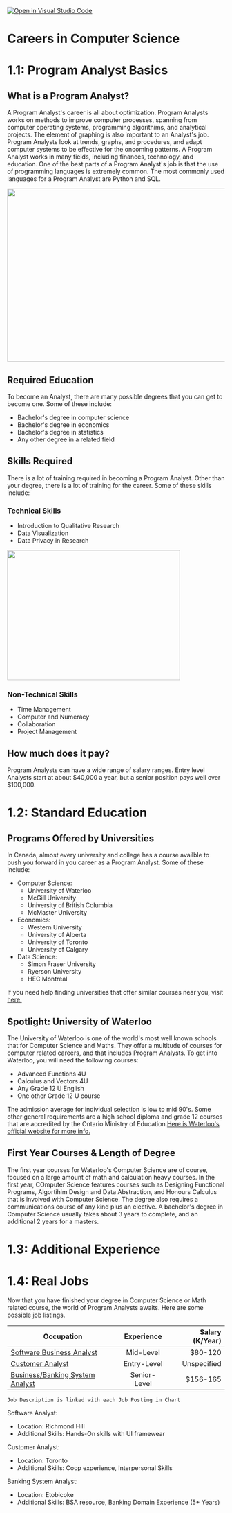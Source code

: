 [![Open in Visual Studio Code](https://classroom.github.com/assets/open-in-vscode-c66648af7eb3fe8bc4f294546bfd86ef473780cde1dea487d3c4ff354943c9ae.svg)](https://classroom.github.com/online_ide?assignment_repo_id=8750751&assignment_repo_type=AssignmentRepo)
# Careers in Computer Science

# 1.1: Program Analyst Basics 


## What is a Program Analyst?
A Program Analyst's career is all about optimization. Program Analysts works on methods to improve computer processes, spanning from computer operating systems, programming algorithims, and analytical projects. The element of graphing is also important to an Analyst's job. Program Analysts look at trends, graphs, and procedures, and adapt computer systems to be effective for the oncoming patterns. A Program Analyst works in many fields, including finances, technology, and education. One of the best parts of a Program Analyst's job is that the use of programming languages is extremely common. The most commonly used languages for a Program Analyst are Python and SQL.


<img src="https://www.ncesc.com/wp-content/uploads/2021/08/the-program-analyst-job-description.png" width="600" height="400">

## Required Education
To become an Analyst, there are many possible degrees that you can get to become one. Some of these include:

- Bachelor's degree in computer science
- Bachelor's degree in economics 
- Bachelor's degree in statistics
- Any other degree in a related field


## Skills Required

There is a lot of training required in becoming a Program Analyst. Other than your degree, there is a lot of training for the career. Some of these skills include:

### Technical Skills
 - Introduction to Qualitative Research
 - Data Visualization
 - Data Privacy in Research

 <img src="https://www.learnupon.com/wp-content/uploads/Blog-Technical-Skills-1200x628-1.png" width="400" height="300">

### Non-Technical Skills
 - Time Management 
 - Computer and Numeracy
 - Collaboration
 - Project Management

 ## How much does it pay?
 Program Analysts can have a wide range of salary ranges. Entry level Analysts start at about $40,000 a year, but a senior position pays well over $100,000.

 # 1.2: Standard Education

 
 ## Programs Offered by Universities
In Canada, almost every university and college has a course availble to push you forward in you career as a Program Analyst. Some of these include:

- Computer Science:
    - University of Waterloo
    - McGill University
    - University of British Columbia
    - McMaster University
- Economics: 
    - Western University
    - University of Alberta
    - University of Toronto
    - University of Calgary
- Data Science:
    - Simon Fraser University
    - Ryerson University
    - HEC Montreal

If you need help finding universities that offer similar courses near you, visit [here.](https://www.universitystudy.ca/search-programs/)

## Spotlight: University of Waterloo
The University of Waterloo is one of the world's most well known schools that for Computer Science and Maths. They offer a multitude of courses for computer related careers, and that includes Program Analysts. To get into Waterloo, you will need the following courses:

- Advanced Functions 4U
- Calculus and Vectors 4U
- Any Grade 12 U English
- One other Grade 12 U course

The admission average for individual selection is low to mid 90's. Some other general requirements are a high school diploma and grade 12 courses that are accredited by the Ontario Ministry of Education.[Here is Waterloo's  official website for more info.](https://uwaterloo.ca/future-students/admissions/admission-requirements/computer-science/canada/ontario)

## First Year Courses & Length of Degree
The first year courses for Waterloo's Computer Science are of course, focused on a large amount of math and calculation heavy courses. In the first year, COmputer Science features courses such as Designing Functional Programs, Algortihim Design and Data Abstraction, and Honours Calculus that is involved with Computer Science. The degree also requires a communications course of any kind plus an elective. A bachelor's degree in Computer Science usually takes about 3 years to complete, and an additional 2 years for a masters.


# 1.3: Additional Experience







# 1.4: Real Jobs
Now that you have finished your degree in Computer Science or Math related course, the world of Program Analysts awaits. Here are some possible job listings. 

| Occupation| Experience    | Salary (K/Year)|
| ------------- |:-------------:| -----:|
| [Software Business Analyst](https://ca.indeed.com/jobs?q=analyst&l=Richmond+Hill%2C+ON&vjk=b2489fa30ecca06b&advn=3490658829999532)    | Mid-Level | $80-120 |
|[Customer Analyst](https://ca.indeed.com/jobs?q=analyst+%2450%2C000&l=Richmond+Hill%2C+ON&radius=100&vjk=7fb938dfc095e111)    | Entry-Level      | Unspecified|
|[Business/Banking System Analyst](https://ca.indeed.com/jobs?q=analyst+%24130%2C000&l=Richmond+Hill%2C+ON&radius=100&vjk=4244a2a30ed72d97)| Senior-Level      |    $156-165 |

    Job Description is linked with each Job Posting in Chart

Software Analyst: 
- Location: Richmond Hill
- Additional Skills: Hands-On skills with UI framewear

Customer Analyst: 
- Location: Toronto
- Additional Skills: Coop experience, Interpersonal Skills

Banking System Analyst:
- Location: Etobicoke
- Additional Skills: BSA resource, Banking Domain Experience (5+ Years)